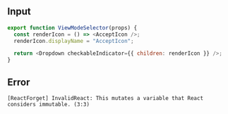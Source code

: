 
## Input

```javascript
export function ViewModeSelector(props) {
  const renderIcon = () => <AcceptIcon />;
  renderIcon.displayName = "AcceptIcon";

  return <Dropdown checkableIndicator={{ children: renderIcon }} />;
}

```


## Error

```
[ReactForget] InvalidReact: This mutates a variable that React considers immutable. (3:3)
```
          
      